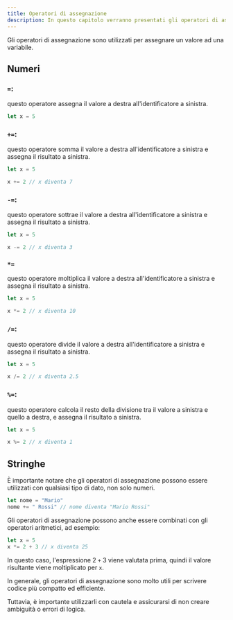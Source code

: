```yaml
---
title: Operatori di assegnazione
description: In questo capitolo verranno presentati gli operatori di assegnazione in JavaScript, ovvero l'assegnazione semplice (=), l'assegnazione con addizione (+=), l'assegnazione con sottrazione (-=), l'assegnazione con moltiplicazione (*=), l'assegnazione con divisione (/=) e l'assegnazione con modulo (%=). Verranno illustrate le differenze tra gli operatori di assegnazione e gli operatori aritmetici.
---
```


Gli operatori di assegnazione sono utilizzati per assegnare un valore ad una variabile.

## Numeri

### **`=`**:

questo operatore assegna il valore a destra all'identificatore a sinistra.

```js
let x = 5
```

### **`+=`**:

questo operatore somma il valore a destra all'identificatore a sinistra e assegna il risultato a sinistra.

```js
let x = 5

x += 2 // x diventa 7
```

### **`-=`**:

questo operatore sottrae il valore a destra all'identificatore a sinistra e assegna il risultato a sinistra.

```js
let x = 5

x -= 2 // x diventa 3
```

### **`*=`**

questo operatore moltiplica il valore a destra all'identificatore a sinistra e assegna il risultato a sinistra.

```js
let x = 5

x *= 2 // x diventa 10
```

### **`/=`**:

questo operatore divide il valore a destra all'identificatore a sinistra e assegna il risultato a sinistra.

```js
let x = 5

x /= 2 // x diventa 2.5
```

### **`%=`**:

questo operatore calcola il resto della divisione tra il valore a sinistra e quello a destra, e assegna il risultato a sinistra.

```js
let x = 5

x %= 2 // x diventa 1
```

## Stringhe

È importante notare che gli operatori di assegnazione possono essere utilizzati con qualsiasi tipo di dato, non solo numeri.

```js
let nome = "Mario"
nome += " Rossi" // nome diventa "Mario Rossi"
```

Gli operatori di assegnazione possono anche essere combinati con gli operatori aritmetici, ad esempio:

```js
let x = 5
x *= 2 + 3 // x diventa 25
```

In questo caso, l'espressione 2 `+` 3 viene valutata prima, quindi il valore risultante viene moltiplicato per `x`.

In generale, gli operatori di assegnazione sono molto utili per scrivere codice più compatto ed efficiente.

Tuttavia, è importante utilizzarli con cautela e assicurarsi di non creare ambiguità o errori di logica.
